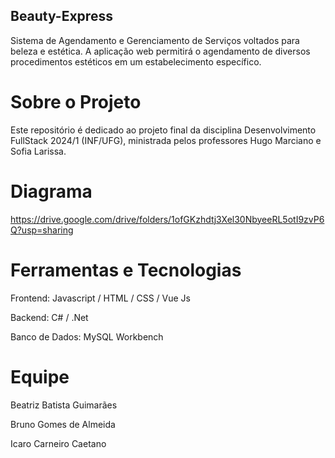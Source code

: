 ## Beauty-Express
Sistema de Agendamento e Gerenciamento de Serviços voltados para beleza e estética.
A aplicação web permitirá o agendamento de diversos procedimentos estéticos em um estabelecimento específico. 

# Sobre o Projeto
Este repositório é dedicado ao projeto final da disciplina Desenvolvimento FullStack 2024/1 (INF/UFG), ministrada pelos professores Hugo Marciano e Sofia Larissa.

# Diagrama
https://drive.google.com/drive/folders/1ofGKzhdtj3Xel30NbyeeRL5otI9zvP6Q?usp=sharing

# Ferramentas e Tecnologias
Frontend: Javascript / HTML / CSS / Vue Js

Backend: C# / .Net

Banco de Dados: MySQL Workbench

# Equipe
Beatriz Batista Guimarães

Bruno Gomes de Almeida

Icaro Carneiro Caetano 
